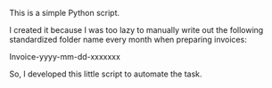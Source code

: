 This is a simple Python script.

I created it because I was too lazy to manually write out the following standardized folder name every month when preparing invoices:

Invoice-yyyy-mm-dd-xxxxxxx

So, I developed this little script to automate the task.
